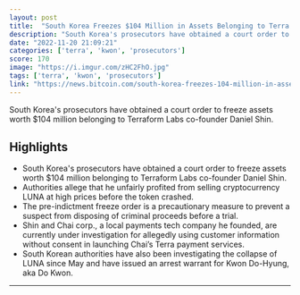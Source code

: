```yaml
---
layout: post
title:  "South Korea Freezes $104 Million in Assets Belonging to Terra Co-Founder – Bitcoin News"
description: "South Korea's prosecutors have obtained a court order to freeze assets worth $104 million belonging to Terraform Labs co-founder Daniel Shin."
date: "2022-11-20 21:09:21"
categories: ['terra', 'kwon', 'prosecutors']
score: 170
image: "https://i.imgur.com/zHC2FhO.jpg"
tags: ['terra', 'kwon', 'prosecutors']
link: "https://news.bitcoin.com/south-korea-freezes-104-million-in-assets-belonging-to-terra-co-founder/?utm_source=coingecko&amp;utm_content=coingecko&amp;utm_campaign=coingecko&amp;utm_medium=coingecko&amp;utm_term=coingecko"
---
```


South Korea's prosecutors have obtained a court order to freeze assets worth $104 million belonging to Terraform Labs co-founder Daniel Shin.

## Highlights

- South Korea's prosecutors have obtained a court order to freeze assets worth $104 million belonging to Terraform Labs co-founder Daniel Shin.
- Authorities allege that he unfairly profited from selling cryptocurrency LUNA at high prices before the token crashed.
- The pre-indictment freeze order is a precautionary measure to prevent a suspect from disposing of criminal proceeds before a trial.
- Shin and Chai corp., a local payments tech company he founded, are currently under investigation for allegedly using customer information without consent in launching Chai’s Terra payment services.
- South Korean authorities have also been investigating the collapse of LUNA since May and have issued an arrest warrant for Kwon Do-Hyung, aka Do Kwon.

---
